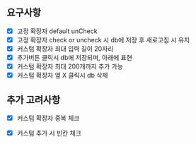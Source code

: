 ## 요구사항

- [x] 고정 확장자 default unCheck
- [x] 고정 확장자 check or uncheck 시 db에 저장 후 새로고침 시 유지
- [x] 커스텀 확장자 최대 입력 길이 20자리
- [x] 추가버튼 클릭시 db에 저장되며, 아래에 표현
- [x] 커스텀 확장자 최대 200개까지 추가 가능
- [x] 커스텀 확장자 옆 X 클릭시 db 삭제

## 추가 고려사항

- [x] 커스텀 확장자 중복 체크
- [x] 커스텀 추가 시 빈칸 체크

